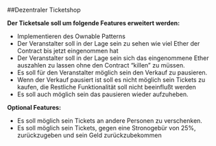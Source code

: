 ##Dezentraler Ticketshop

**Der Ticketsale soll  um folgende Features erweitert werden:**
* Implementieren des Ownable Patterns
* Der Veranstalter soll in der Lage sein zu sehen wie viel Ether der Contract bis jetzt eingenommen hat
* Der Veranstalter soll in der Lage sein sich das eingenommene Ether auszahlen zu lassen ohne den Contract “killen” zu müssen.
* Es soll für den Veranstalter möglich sein den Verkauf zu pausieren.
* Wenn der Verkauf pausiert ist soll es nicht möglich sein Tickets zu kaufen, die Restliche Funktionalität soll nicht beeinflußt werden
* Es soll auch möglich sein das pausieren wieder aufzuheben.

**Optional Features:** 

* Es soll möglich sein Tickets an andere Personen zu verschenken.
* Es soll möglich sein Tickets, gegen eine Stronogebür von 25%,  zurückzugeben und sein Geld zurückzubekommen